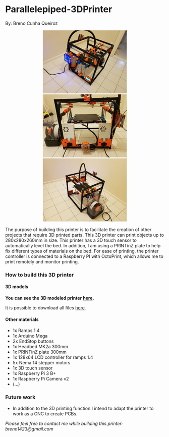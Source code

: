 # Parallelepiped-3DPrinter
By: Breno Cunha Queiroz

<p align="center">
 <img src="https://github.com/Brenocq/Parallelepiped-3DPrinter/blob/master/Images/left.jpg" height="200">
 <img src="https://github.com/Brenocq/Parallelepiped-3DPrinter/blob/master/Images/back.jpg" height="200">
 <img src="https://github.com/Brenocq/Parallelepiped-3DPrinter/blob/master/Images/right.jpg" height="200">
</p>

The purpose of building this printer is to facilitate the creation of other projects that require 3D printed parts. This 3D printer can print objects up to 280x280x260mm in size. This printer has a 3D touch sensor to automatically level the bed. In addition, I am using a PRINTinZ plate to help fix different types of materials on the bed. For ease of printing, the printer controller is connected to a Raspberry PI with OctoPrint, which allows me to print remotely and monitor printing.

### How to build this 3D printer
#### 3D models
**You can see the 3D modeled printer [here](https://a360.co/32wc3JC).**

It is possible to download all files [here](https://a360.co/32wc3JC).

#### Other materials
- 1x Ramps 1.4
- 1x Arduino Mega
- 2x EndStop buttons
- 1x Headbed MK2a 300mm
- 1x PRINTinZ plate 300mm
- 1x 128x64 LCD controller for ramps 1.4
- 5x Nema 14 stepper motors
- 1x 3D touch sensor
- 1x Raspberry Pi 3 B+
- 1x Raspberry Pi Camera v2
- (...)

### Future work
- In addition to the 3D printing function I intend to adapt the printer to work as a CNC to create PCBs.


_Please feel free to contact me while building this printer: breno1423@gmail.com_
